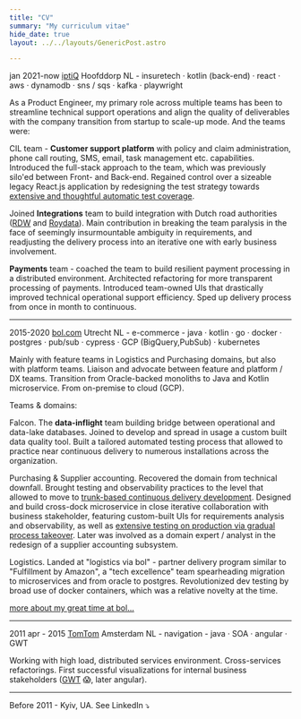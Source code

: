 ```yaml
---
title: "CV"
summary: "My curriculum vitae"
hide_date: true
layout: ../../layouts/GenericPost.astro

---
```


jan 2021-now [iptiQ](https://www.iptiq.com/) Hoofddorp NL - insuretech · kotlin (back-end) · react · aws · dynamodb · sns / sqs · kafka · playwright 

As a Product Engineer, my primary role across multiple teams has been to streamline technical support operations and align the quality of deliverables with the company transition from startup to scale-up mode. And the teams were:

CIL team - **Customer support platform** with policy and claim administration, phone call routing, SMS, email, task management etc. capabilities. Introduced the full-stack approach to the team, which was previously silo'ed between Front- and Back-end. Regained control over a sizeable legacy React.js application by redesigning the test strategy towards [extensive and thoughtful automatic test coverage](/talks/app-testing-with-playwright/).

Joined **Integrations** team to build integration with Dutch road authorities ([RDW](https://www.rdw.nl/) and [Roydata](https://www.seps.nl/roy-data/)). Main contribution in breaking the team paralysis in the face of seemingly insurmountable ambiguity in requirements, and readjusting the delivery process into an iterative one with early business involvement.

**Payments** team - coached the team to build resilient payment processing in a distributed environment. Architected refactoring for more transparent processing of payments. Introduced team-owned UIs that drastically improved technical operational support efficiency. Sped up delivery process from once in month to continuous. 

---

2015-2020 [bol.com](https://bol.com) Utrecht NL - e-commerce - java · kotlin · go · docker · postgres · pub/sub · cypress · GCP (BigQuery,PubSub) · kubernetes

Mainly with feature teams in Logistics and Purchasing domains, but also with platform teams. Liaison and advocate between feature and platform / DX teams.  Transition from Oracle-backed monoliths to Java and Kotlin microservice. From on-premise to cloud (GCP). 

Teams & domains: 

Falcon. The **data-inflight** team building bridge between operational and data-lake databases. Joined to develop and spread in usage a custom built data quality tool. Built a tailored automated testing process that allowed to practice near continuous delivery to numerous installations across the organization. 

Purchasing & Supplier accounting. Recovered the domain from technical downfall. Brought testing and observability practices to the level that allowed to move to [trunk-based continuous delivery development](/talks/trunk-based-delivery/). Designed and build cross-dock microservice in close iterative collaboration with business stakeholder, featuring custom-built UIs for requirements analysis and observability, as well as [extensive testing on production via gradual process takeover](talks/testing-on-production/). Later was involved as a domain expert / analyst in the redesign of a supplier accounting subsystem.

Logistics. Landed at "logistics via bol" - partner delivery program similar to "Fulfillment by Amazon", a "tech excellence" team spearheading migration to microservices and from oracle to postgres. Revolutionized dev testing by broad use of docker containers, which was a relative novelty at the time.


[more about my great time at bol...](/about/bol)

---

2011 apr - 2015 [TomTom](https://www.tomtom.com) Amsterdam NL - navigation - java · SOA · angular · GWT

Working with high load, distributed services environment. Cross-services refactorings. First successful visualizations for internal business stakeholders ([GWT](https://en.wikipedia.org/wiki/Google_Web_Toolkit) 😱, later angular). 

----

Before 2011 - Kyiv, UA. See LinkedIn ⤵️
